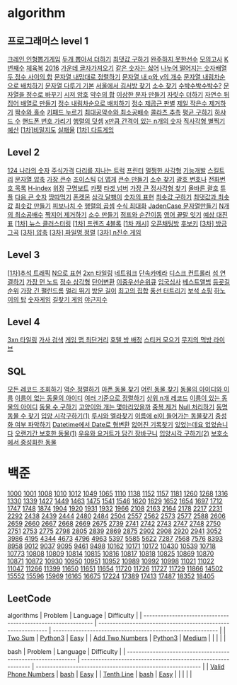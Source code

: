 # algorithm

## 프로그래머스 level 1

[크레인 인형뽑기게임]()
[두개 뽑아서 더하기](https://github.com/roche-MH/algori/blob/master)
[최댓값 구하기](https://github.com/roche-MH/algori/blob/master)
[완주하지 못한선수](https://github.com/roche-MH/algori/blob/master)
[모의고사](https://github.com/roche-MH/algori/blob/master)
[K번째수](https://github.com/roche-MH/algori/blob/master)
[체육복](https://github.com/roche-MH/algori/blob/master)
[2016](https://github.com/roche-MH/algori/blob/master)
[가운데 글자가져오기](https://github.com/roche-MH/algori/blob/master)
[같은 숫자는 싫어](https://github.com/roche-MH/algori/blob/master)
[나누어 떨어지는 숫자배열](https://github.com/roche-MH/algori/blob/master)
[두 정수 사이의 합](https://github.com/roche-MH/algori/blob/master)
[문자열 내맘대로 정렬하기](https://github.com/roche-MH/algori/blob/master)
[문자열 내 p와 y의 개수](https://github.com/roche-MH/algori/blob/master)
[문자열 내림차순으로 배치하기](https://github.com/roche-MH/algori/blob/master)
[문자열 다루기 기본](https://github.com/roche-MH/algori/blob/master)
[서울에서 김서방 찾기](https://github.com/roche-MH/algori/blob/master)
[소수 찾기](https://github.com/roche-MH/algori/blob/master)
[수박수박수박수?](https://github.com/roche-MH/algori/blob/master)
[문자열을 정수로 바꾸기](https://github.com/roche-MH/algori/blob/master)
[시저 암호](https://github.com/roche-MH/algori/blob/master)
[약수의 합](https://github.com/roche-MH/algori/blob/master)
[이상한 문자 만들기](https://github.com/roche-MH/algori/blob/master)
[자릿수 더하기](https://github.com/roche-MH/algori/blob/master)
[자연수 뒤집어 배열로 만들기](https://github.com/roche-MH/algori/blob/master)
[정수 내림차순으로 배치하기](https://github.com/roche-MH/algori/blob/master)
[정수 제곱근 판별](https://github.com/roche-MH/algori/blob/master)
[제일 작은수 제거하기](https://github.com/roche-MH/algori/blob/master)
[짝수와 홀수](https://github.com/roche-MH/algori/blob/master)
[키패드 누르기](https://github.com/roche-MH/algori/blob/master)
[최대공약수와 최소공배수](https://github.com/roche-MH/algori/blob/master)
[콜라츠 추측](https://github.com/roche-MH/algori/blob/master)
[평균 구하기](https://github.com/roche-MH/algori/blob/master)
[하샤드 수](https://github.com/roche-MH/algori/blob/master)
[핸드폰 번호 가리기](https://github.com/roche-MH/algori/blob/master)
[행렬의 덧셈](https://github.com/roche-MH/algori/blob/master)
[x만큼 간격이 있는 n개의 숫자](https://github.com/roche-MH/algori/blob/master)
[직사각형 별찍기](https://github.com/roche-MH/algori/blob/master)
[예산](https://github.com/roche-MH/algori/blob/master)
[[1차\]비밀지도](https://github.com/roche-MH/algori/blob/master)
[실패율](https://github.com/roche-MH/algori/blob/master)
[[1차\] 다트게임](https://github.com/roche-MH/algori/blob/master)

## Level 2

[124 나라의 숫자]()
[주식가격]()
[다리를 지나는 트럭](https://github.com/roche-MH/algori/blob/master)
[프린터](https://github.com/roche-MH/algori/blob/master)
[멀쩡한 사각형](https://github.com/roche-MH/algori/blob/master)
[기능개발](https://github.com/roche-MH/algori/blob/master)
[스킬트리](https://github.com/roche-MH/algori/blob/master)
[문자열 압축](https://github.com/roche-MH/algori/blob/master)
[가장 큰수](https://github.com/roche-MH/algori/blob/master)
[조이스틱](https://github.com/roche-MH/algori/blob/master)
[더 맵게](https://github.com/roche-MH/algori/blob/master)
[큰수 만들기](https://github.com/roche-MH/algori/blob/master)
[소수 찾기](https://github.com/roche-MH/algori/blob/master)
[괄호 변호나](https://github.com/roche-MH/algori/blob/master)
[전화번호 목록](https://github.com/roche-MH/algori/blob/master)
[H-index](https://github.com/roche-MH/algori/blob/master)
[위장](https://github.com/roche-MH/algori/blob/master)
[구명보트](https://github.com/roche-MH/algori/blob/master)
[카펫](https://github.com/roche-MH/algori/blob/master)
[타겟 넘버](https://github.com/roche-MH/algori/blob/master)
[가장 큰 정사각형 찾기](https://github.com/roche-MH/algori/blob/master)
[올바른 괄호](https://github.com/roche-MH/algori/blob/master)
[튜플](https://github.com/roche-MH/algori/blob/master)
[다음 큰 숫자](https://github.com/roche-MH/algori/blob/master)
[땅따먹기](https://github.com/roche-MH/algori/blob/master)
[폰켓몬](https://github.com/roche-MH/algori/blob/master)
[삼각 달팽이](https://github.com/roche-MH/algori/blob/master)
[숫자의 표현](https://github.com/roche-MH/algori/blob/master)
[최솟값 구하기](https://github.com/roche-MH/algori/blob/master)
[최댓값과 최솟값](https://github.com/roche-MH/algori/blob/master)
[최솟값 만들기](https://github.com/roche-MH/algori/blob/master)
[피보나치 수](https://github.com/roche-MH/algori/blob/master)
[행렬의 곱셈](https://github.com/roche-MH/algori/blob/master)
[수식 최대화](https://github.com/roche-MH/algori/blob/master)
[JadenCase 문자열만들기](https://github.com/roche-MH/algori/blob/master)
[N개의 최소공배수](https://github.com/roche-MH/algori/blob/master)
[짝지어 제거하기](https://github.com/roche-MH/algori/blob/master)
[소수 만들기](https://github.com/roche-MH/algori/blob/master)
[점프와 순간이동](https://github.com/roche-MH/algori/blob/master)
[영어 끝말 잇기](https://github.com/roche-MH/algori/blob/master)
[예상 대진표](https://github.com/roche-MH/algori/blob/master)
[[1차\] 뉴스 클러스터링](https://github.com/roche-MH/algori/blob/master)
[[1차\] 프렌즈 4블록](https://github.com/roche-MH/algori/blob/master)
[[1차 캐시\]](https://github.com/roche-MH/algori/blob/master)
[오픈채팅방](https://github.com/roche-MH/algori/blob/master)
[후보키](https://github.com/roche-MH/algori/blob/master)
[[3차\] 방금그곡](https://github.com/roche-MH/algori/blob/master)
[[3차\] 압축](https://github.com/roche-MH/algori/blob/master)
[[3차\] 파일명 정렬](https://github.com/roche-MH/algori/blob/master)
[[3차\] n진수 게임](https://github.com/roche-MH/algori/blob/master)

## Level 3

[[1차\]추석 트래픽](https://github.com/roche-MH/algori/blob/master)
[N으로 표현](https://github.com/roche-MH/algori/blob/master)
[2xn 타일링](https://github.com/roche-MH/algori/blob/master)
[네트워크](https://github.com/roche-MH/algori/blob/master)
[단속카메라](https://github.com/roche-MH/algori/blob/master)
[디스크 컨트롤러](https://github.com/roche-MH/algori/blob/master)
[섬 연결하기](https://github.com/roche-MH/algori/blob/master)
[가장 먼 노드](https://github.com/roche-MH/algori/blob/master)
[정수 삼각형](https://github.com/roche-MH/algori/blob/master)
[단어변환](https://github.com/roche-MH/algori/blob/master)
[이중우선순위큐](https://github.com/roche-MH/algori/blob/master)
[입국심사](https://github.com/roche-MH/algori/blob/master)
[베스트앨범](https://github.com/roche-MH/algori/blob/master)
[등굣길](https://github.com/roche-MH/algori/blob/master)
[순위](https://github.com/roche-MH/algori/blob/master)
[가장 긴 팰린드롬](https://github.com/roche-MH/algori/blob/master)
[멀리 뛰기](https://github.com/roche-MH/algori/blob/master)
[방문 길이](https://github.com/roche-MH/algori/blob/master)
[최고의 집합](https://github.com/roche-MH/algori/blob/master)
[풍선 터트리기](https://github.com/roche-MH/algori/blob/master)
[보석 쇼핑](https://github.com/roche-MH/algori/blob/master)
[하노이의 탑](https://github.com/roche-MH/algori/blob/master)
[숫자게임](https://github.com/roche-MH/algori/blob/master)
[길찾기 게임](https://github.com/roche-MH/algori/blob/master)
[야근지수](https://github.com/roche-MH/algori/blob/master)

## Level 4

[3xn 타일링](https://github.com/roche-MH/algori/blob/master)
[가사 검색](https://github.com/roche-MH/algori/blob/master)
[게임 맵 최단거리](https://github.com/roche-MH/algori/blob/master)
[호텔 방 배정](https://github.com/roche-MH/algori/blob/master)
[스티커 모으기](https://github.com/roche-MH/algori/blob/master)
[무지의 먹방 라이브](https://github.com/roche-MH/algori/blob/master)

## SQL

[모든 레코드 조회하기](https://github.com/roche-MH/algori/blob/master)
[역순 정렬하기](https://github.com/roche-MH/algori/blob/master)
[아픈 동물 찾기](https://github.com/roche-MH/algori/blob/master)
[어린 동물 찾기](https://github.com/roche-MH/algori/blob/master)
[동물의 아이디와 이름](https://github.com/roche-MH/algori/blob/master)
[이름이 없는 동물의 아이디](https://github.com/roche-MH/algori/blob/master)
[여러 기준으로 정렬하기](https://github.com/roche-MH/algori/blob/master)
[상위 n개 레코드](https://github.com/roche-MH/algori/blob/master)
[이름이 있는 동물의 아이디](https://github.com/roche-MH/algori/blob/master)
[동물 수 구하기](https://github.com/roche-MH/algori/blob/master)
[고양이와 개는 몇마리있을까](https://github.com/roche-MH/algori/blob/master)
[중복 제거](https://github.com/roche-MH/algori/blob/master)
[Null 처리하기](https://github.com/roche-MH/algori/blob/master)
[동명 동물 수 찾기](https://github.com/roche-MH/algori/blob/master)
[입양 시각구하기(1)](https://github.com/roche-MH/algori/blob/master)
[루시와 엘라찾기](https://github.com/roche-MH/algori/blob/master)
[이름에 el이 들어가는 동물찾기](https://github.com/roche-MH/algori/blob/master)
[중성화 여부 파악하기](https://github.com/roche-MH/algori/blob/master)
[Datetime에서 Date로 형변환](https://github.com/roche-MH/algori/blob/master)
[없어진 기록찾기](https://github.com/roche-MH/algori/blob/master)
[있었는데요 없었습니다](https://github.com/roche-MH/algori/blob/master)
[오랜기간 보호한 동물(1)](https://github.com/roche-MH/algori/blob/master)
[우유와 요거트가 담긴 장바구니](https://github.com/roche-MH/algori/blob/master)
[입양시각 구하기(2)](https://github.com/roche-MH/algori/blob/master)
[보호소에서 중성화한 동물](https://github.com/roche-MH/algori/blob/master)

# 백준

[1000](https://www.acmicpc.net/problem/1000) [1001](https://www.acmicpc.net/problem/1001) [1008](https://www.acmicpc.net/problem/1008) [1010](https://www.acmicpc.net/problem/1010) [1012](https://www.acmicpc.net/problem/1012) [1049](https://www.acmicpc.net/problem/1049) [1065](https://www.acmicpc.net/problem/1065) [1110](https://www.acmicpc.net/problem/1110) [1138](https://www.acmicpc.net/problem/1138) [1152](https://www.acmicpc.net/problem/1152) [1157](https://www.acmicpc.net/problem/1157) [1181](https://www.acmicpc.net/problem/1181) [1260](https://www.acmicpc.net/problem/1260) [1268](https://www.acmicpc.net/problem/1268) [1316](https://www.acmicpc.net/problem/1316) [1330](https://www.acmicpc.net/problem/1330) [1339](https://www.acmicpc.net/problem/1339) [1427](https://www.acmicpc.net/problem/1427) [1449](https://www.acmicpc.net/problem/1449) [1463](https://www.acmicpc.net/problem/1463) [1475](https://www.acmicpc.net/problem/1475) [1541](https://www.acmicpc.net/problem/1541) [1546](https://www.acmicpc.net/problem/1546) [1620](https://www.acmicpc.net/problem/1620) [1629](https://www.acmicpc.net/problem/1629) [1652](https://www.acmicpc.net/problem/1652) [1654](https://www.acmicpc.net/problem/1654) [1697](https://www.acmicpc.net/problem/1697) [1712](https://www.acmicpc.net/problem/1712) [1747](https://www.acmicpc.net/problem/1747) [1748](https://www.acmicpc.net/problem/1748) [1874](https://www.acmicpc.net/problem/1874) [1904](https://www.acmicpc.net/problem/1904) [1920](https://www.acmicpc.net/problem/1920) [1931](https://www.acmicpc.net/problem/1931) [1932](https://www.acmicpc.net/problem/1932) [1966](https://www.acmicpc.net/problem/1966) [2108](https://www.acmicpc.net/problem/2108) [2163](https://www.acmicpc.net/problem/2163) [2164](https://www.acmicpc.net/problem/2164) [2178](https://www.acmicpc.net/problem/2178) [2217](https://www.acmicpc.net/problem/2217) [2231](https://www.acmicpc.net/problem/2231) [2292](https://www.acmicpc.net/problem/2292) [2438](https://www.acmicpc.net/problem/2438) [2439](https://www.acmicpc.net/problem/2439) [2444](https://www.acmicpc.net/problem/2444) [2480](https://www.acmicpc.net/problem/2480) [2484](https://www.acmicpc.net/problem/2484) [2504](https://www.acmicpc.net/problem/2504) [2557](https://www.acmicpc.net/problem/2557) [2562](https://www.acmicpc.net/problem/2562) [2573](https://www.acmicpc.net/problem/2573) [2577](https://www.acmicpc.net/problem/2577) [2588](https://www.acmicpc.net/problem/2588) [2606](https://www.acmicpc.net/problem/2606) [2659](https://www.acmicpc.net/problem/2659) [2660](https://www.acmicpc.net/problem/2660) [2667](https://www.acmicpc.net/problem/2667) [2668](https://www.acmicpc.net/problem/2668) [2669](https://www.acmicpc.net/problem/2669) [2675](https://www.acmicpc.net/problem/2675) [2739](https://www.acmicpc.net/problem/2739) [2741](https://www.acmicpc.net/problem/2741) [2742](https://www.acmicpc.net/problem/2742) [2743](https://www.acmicpc.net/problem/2743) [2747](https://www.acmicpc.net/problem/2747) [2748](https://www.acmicpc.net/problem/2748) [2750](https://www.acmicpc.net/problem/2750) [2751](https://www.acmicpc.net/problem/2751) [2753](https://www.acmicpc.net/problem/2753) [2775](https://www.acmicpc.net/problem/2775) [2798](https://www.acmicpc.net/problem/2798) [2805](https://www.acmicpc.net/problem/2805) [2839](https://www.acmicpc.net/problem/2839) [2869](https://www.acmicpc.net/problem/2869) [2875](https://www.acmicpc.net/problem/2875) [2902](https://www.acmicpc.net/problem/2902) [2908](https://www.acmicpc.net/problem/2908) [2920](https://www.acmicpc.net/problem/2920) [2941](https://www.acmicpc.net/problem/2941) [3052](https://www.acmicpc.net/problem/3052) [3986](https://www.acmicpc.net/problem/3986) [4195](https://www.acmicpc.net/problem/4195) [4344](https://www.acmicpc.net/problem/4344) [4673](https://www.acmicpc.net/problem/4673) [4796](https://www.acmicpc.net/problem/4796) [4963](https://www.acmicpc.net/problem/4963) [5397](https://www.acmicpc.net/problem/5397) [5585](https://www.acmicpc.net/problem/5585) [5622](https://www.acmicpc.net/problem/5622) [7287](https://www.acmicpc.net/problem/7287) [7568](https://www.acmicpc.net/problem/7568) [7576](https://www.acmicpc.net/problem/7576) [8393](https://www.acmicpc.net/problem/8393) [8958](https://www.acmicpc.net/problem/8958) [9012](https://www.acmicpc.net/problem/9012) [9037](https://www.acmicpc.net/problem/9037) [9095](https://www.acmicpc.net/problem/9095) [9461](https://www.acmicpc.net/problem/9461) [9498](https://www.acmicpc.net/problem/9498) [10162](https://www.acmicpc.net/problem/10162) [10171](https://www.acmicpc.net/problem/10171) [10172](https://www.acmicpc.net/problem/10172) [10430](https://www.acmicpc.net/problem/10430) [10539](https://www.acmicpc.net/problem/10539) [10718](https://www.acmicpc.net/problem/10718) [10773](https://www.acmicpc.net/problem/10773) [10808](https://www.acmicpc.net/problem/10808) [10809](https://www.acmicpc.net/problem/10809) [10814](https://www.acmicpc.net/problem/10814) [10815](https://www.acmicpc.net/problem/10815) [10816](https://www.acmicpc.net/problem/10816) [10817](https://www.acmicpc.net/problem/10817) [10818](https://www.acmicpc.net/problem/10818) [10825](https://www.acmicpc.net/problem/10825) [10869](https://www.acmicpc.net/problem/10869) [10870](https://www.acmicpc.net/problem/10870) [10871](https://www.acmicpc.net/problem/10871) [10872](https://www.acmicpc.net/problem/10872) [10930](https://www.acmicpc.net/problem/10930) [10950](https://www.acmicpc.net/problem/10950) [10951](https://www.acmicpc.net/problem/10951) [10952](https://www.acmicpc.net/problem/10952) [10989](https://www.acmicpc.net/problem/10989) [10992](https://www.acmicpc.net/problem/10992) [10998](https://www.acmicpc.net/problem/10998) [11021](https://www.acmicpc.net/problem/11021) [11022](https://www.acmicpc.net/problem/11022) [11047](https://www.acmicpc.net/problem/11047) [11266](https://www.acmicpc.net/problem/11266) [11399](https://www.acmicpc.net/problem/11399) [11650](https://www.acmicpc.net/problem/11650) [11651](https://www.acmicpc.net/problem/11651) [11654](https://www.acmicpc.net/problem/11654) [11720](https://www.acmicpc.net/problem/11720) [11726](https://www.acmicpc.net/problem/11726) [11727](https://www.acmicpc.net/problem/11727) [11729](https://www.acmicpc.net/problem/11729) [11866](https://www.acmicpc.net/problem/11866) [14502](https://www.acmicpc.net/problem/14502) [15552](https://www.acmicpc.net/problem/15552) [15596](https://www.acmicpc.net/problem/15596) [15969](https://www.acmicpc.net/problem/15969) [16165](https://www.acmicpc.net/problem/16165) [16675](https://www.acmicpc.net/problem/16675) [17224](https://www.acmicpc.net/problem/17224) [17389](https://www.acmicpc.net/problem/17389) [17413](https://www.acmicpc.net/problem/17413) [17487](https://www.acmicpc.net/problem/17487) [18352](https://www.acmicpc.net/problem/18352) [18405](https://www.acmicpc.net/problem/18405)



## LeetCode
algorithms
| Problem                                                      | Language                                                     | Difficulty                                                 |
| ------------------------------------------------------------ | ------------------------------------------------------------ | ---------------------------------------------------------- |
| [Two Sum](https://leetcode.com/submissions/detail/431795512/) | [Python3](https://leetcode.com/submissions/detail/431795512/) | [Easy](https://leetcode.com/submissions/detail/431795512/) |
| [Add Two Numbers](https://leetcode.com/problems/add-two-numbers/) | [Python3](https://leetcode.com/problems/add-two-numbers/)    | [Medium](https://leetcode.com/problems/add-two-numbers/)   |
|                                                              |                                                              |                                                            |

bash
| Problem                                                      | Language                                                     | Difficulty                                                 |
| ------------------------------------------------------------ | ------------------------------------------------------------ | ---------------------------------------------------------- |
| [Valid Phone Numbers](https://leetcode.com/problems/valid-phone-numbers/) | [bash](https://leetcode.com/problems/valid-phone-numbers/) | [Easy](https://leetcode.com/problems/valid-phone-numbers/) |
| [Tenth Line](https://leetcode.com/problems/tenth-line/) | [bash](https://leetcode.com/problems/tenth-line/)    | [Easy](https://leetcode.com/problems/tenth-line/)   |
|                                                              |                                                              |                                                            |

